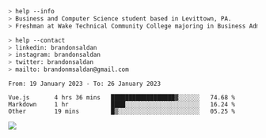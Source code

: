 ````bash
> help --info
> Business and Computer Science student based in Levittown, PA.
> Freshman at Wake Technical Community College majoring in Business Administration.
````

````bash
> help --contact
> linkedin: brandonsaldan
> instagram: brandonsaldan
> twitter: brandonsaldan
> mailto: brandonmsaldan@gmail.com
````

<!--START_SECTION:waka-->

```text
From: 19 January 2023 - To: 26 January 2023

Vue.js       4 hrs 36 mins   ██████████████████▓░░░░░░   74.68 %
Markdown     1 hr            ████░░░░░░░░░░░░░░░░░░░░░   16.24 %
Other        19 mins         █▒░░░░░░░░░░░░░░░░░░░░░░░   05.25 %
```

<!--END_SECTION:waka-->

![](https://komarev.com/ghpvc/?username=brandonsaldan&color=6A8AFF)
